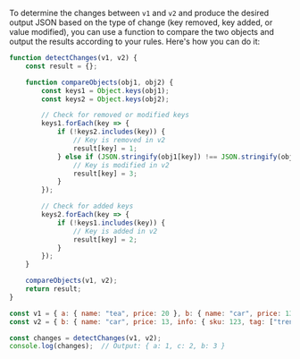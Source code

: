 To determine the changes between `v1` and `v2` and produce the desired output JSON based on the type of change (key removed, key added, or value modified), you can use a function to compare the two objects and output the results according to your rules. Here's how you can do it:

```javascript
function detectChanges(v1, v2) {
    const result = {};

    function compareObjects(obj1, obj2) {
        const keys1 = Object.keys(obj1);
        const keys2 = Object.keys(obj2);

        // Check for removed or modified keys
        keys1.forEach(key => {
            if (!keys2.includes(key)) {
                // Key is removed in v2
                result[key] = 1;
            } else if (JSON.stringify(obj1[key]) !== JSON.stringify(obj2[key])) {
                // Key is modified in v2
                result[key] = 3;
            }
        });

        // Check for added keys
        keys2.forEach(key => {
            if (!keys1.includes(key)) {
                // Key is added in v2
                result[key] = 2;
            }
        });
    }

    compareObjects(v1, v2);
    return result;
}

const v1 = { a: { name: "tea", price: 20 }, b: { name: "car", price: 13, info: { sku: 123, tag: ["trend"] } } };
const v2 = { b: { name: "car", price: 13, info: { sku: 123, tag: ["trend", "top"] } }, c: { name: "fan", price: 55 } };

const changes = detectChanges(v1, v2);
console.log(changes);  // Output: { a: 1, c: 2, b: 3 }
```



